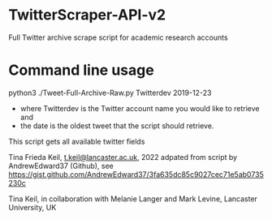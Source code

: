 # TwitterScraper-API-v2
Full Twitter archive scrape script for academic research accounts

# Command line usage 
python3 ./Tweet-Full-Archive-Raw.py Twitterdev 2019-12-23

- where Twitterdev is the Twitter account name you would like to retrieve and 
- the date is the oldest tweet that the script should retrieve.

This script gets all available twitter fields

Tina Frieda Keil, t.keil@lancaster.ac.uk, 2022
adpated from script by AndrewEdward37 (Github), 
see https://gist.github.com/AndrewEdward37/3fa635dc85c9027cec71e5ab0735230c

Tina Keil, in collaboration with Melanie Langer and Mark Levine, Lancaster University, UK
